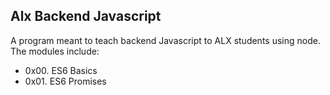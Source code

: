 ## Alx Backend Javascript
A program meant to teach backend Javascript to ALX students using node. The modules include:
- 0x00. ES6 Basics
- 0x01. ES6 Promises
